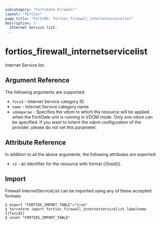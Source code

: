 ```yaml
---
subcategory: "FortiGate Firewall"
layout: "fortios"
page_title: "FortiOS: fortios_firewall_internetservicelist"
description: |-
  Internet Service list.
---
```


# fortios_firewall_internetservicelist
Internet Service list.

## Argument Reference

The following arguments are supported:

* `fosid` - Internet Service category ID.
* `name` - Internet Service category name.
* `vdomparam` - Specifies the vdom to which the resource will be applied when the FortiGate unit is running in VDOM mode. Only one vdom can be specified. If you want to inherit the vdom configuration of the provider, please do not set this parameter.


## Attribute Reference

In addition to all the above arguments, the following attributes are exported:
* `id` - an identifier for the resource with format {{fosid}}.

## Import

Firewall InternetServiceList can be imported using any of these accepted formats:
```
$ export "FORTIOS_IMPORT_TABLE"="true"
$ terraform import fortios_firewall_internetservicelist.labelname {{fosid}}
$ unset "FORTIOS_IMPORT_TABLE"
```
